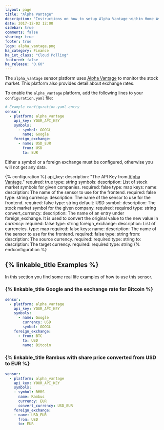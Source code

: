 ```yaml
---
layout: page
title: "Alpha Vantage"
description: "Instructions on how to setup Alpha Vantage within Home Assistant."
date: 2017-12-02 12:00
sidebar: true
comments: false
sharing: true
footer: true
logo: alpha_vantage.png
ha_category: Finance
ha_iot_class: "Cloud Polling"
featured: false
ha_release: "0.60"
---
```


The `alpha_vantage` sensor platform uses [Alpha Vantage](https://www.alphavantage.co) to monitor the stock market. This platform also provides detail about exchange rates.

To enable the `alpha_vantage` platform, add the following lines to your `configuration.yaml` file:

```yaml
# Example configuration.yaml entry
sensor:
  - platform: alpha_vantage
    api_key: YOUR_API_KEY
    symbols:
      - symbol: GOOGL
        name: Google
    foreign_exchange:
      - name: USD_EUR
        from: USD
        to: EUR
```

Either a symbol or a foreign exchange must be configured, otherwise you will not get any data.

{% configuration %}
api_key:
  description: "The API Key from [Alpha Vantage](https://www.alphavantage.co)."
  required: true
  type: string
symbols:
  description: List of stock market symbols for given companies.
  required: false
  type: map
  keys:
    name:
      description: The name of the sensor to use for the frontend.
      required: false
      type: string
    currency:
      description: The name of the sensor to use for the frontend.
      required: false
      type: string
      default: USD
    symbol:
      description: The stock market symbol for the given company.
      required: required
      type: string
    convert_currency:
      description: The name of an entry under foreign_exchange. It is used to convert the original value to the new value in *currency:*
      required: false
      type: string
foreign_exchange:
  description: List of currencies.
  type: map
  required: false
  keys:
    name:
      description: The name of the sensor to use for the frontend.
      required: false
      type: string
    from:
      description: The source currency.
      required: required
      type: string
    to:
      description: The target currency.
      required: required
      type: string
{% endconfiguration %}

## {% linkable_title Examples %}

In this section you find some real life examples of how to use this sensor.

### {% linkable_title Google and the exchange rate for Bitcoin %}

```yaml
sensor:
  - platform: alpha_vantage
    api_key: YOUR_API_KEY
    symbols:
      - name: Google
        currency: USD
        symbol: GOOGL
    foreign_exchange:
      - from: BTC
        to: USD
        name: Bitcoin
```

### {% linkable_title Rambus with share price converted from USD to EUR %}

```yaml
sensor:
  - platform: alpha_vantage
    api_key: YOUR_API_KEY
    symbols:
    - symbol: RMBS
      name: Rambus
      currency: EUR
      convert_currency: USD_EUR
    foreign_exchange:
    - name: USD_EUR
      from: USD
      to: EUR
```

